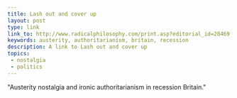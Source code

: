 ```yaml
---
title: Lash out and cover up
layout: post
type: link
link_to: http://www.radicalphilosophy.com/print.asp?editorial_id=28469
keywords: austerity, authoritarianism, britain, recession
description: A link to Lash out and cover up
topics:
 - nostalgia
 - politics
---
```

"Austerity nostalgia and ironic authoritarianism in recession Britain."